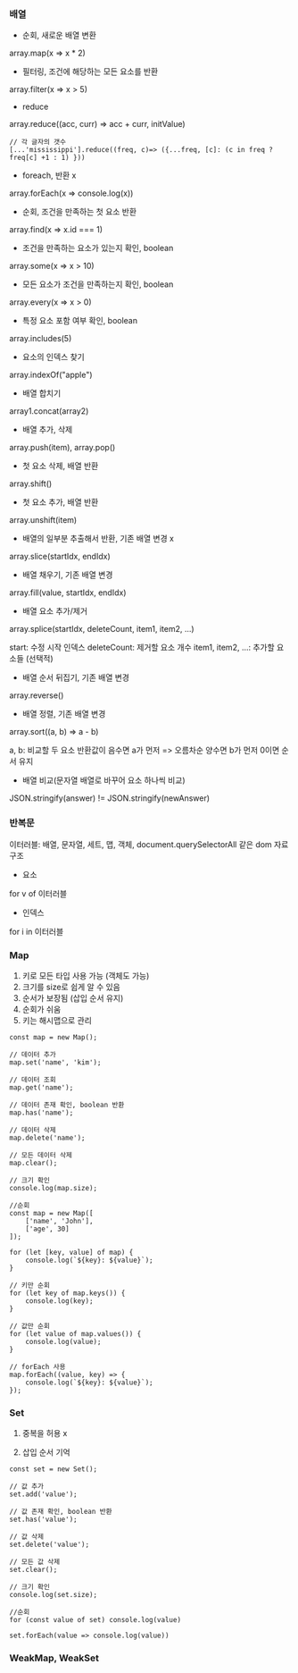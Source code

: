 ### 배열

-   순회, 새로운 배열 변환

array.map(x => x \* 2)

-   필터링, 조건에 해당하는 모든 요소를 반환

array.filter(x => x > 5)

-   reduce

array.reduce((acc, curr) => acc + curr, initValue)

```
// 각 글자의 갯수
[...'mississippi'].reduce((freq, c)=> ({...freq, [c]: (c in freq ? freq[c] +1 : 1) }))
```

-   foreach, 반환 x

array.forEach(x => console.log(x))

-   순회, 조건을 만족하는 첫 요소 반환

array.find(x => x.id === 1)

-   조건을 만족하는 요소가 있는지 확인, boolean

array.some(x => x > 10)

-   모든 요소가 조건을 만족하는지 확인, boolean

array.every(x => x > 0)

-   특정 요소 포함 여부 확인, boolean

array.includes(5)

-   요소의 인덱스 찾기

array.indexOf("apple")

-   배열 합치기

array1.concat(array2)

-   배열 추가, 삭제

array.push(item), array.pop()

-   첫 요소 삭제, 배열 반환

array.shift()

-   첫 요소 추가, 배열 반환

array.unshift(item)

-   배열의 일부분 추출해서 반환, 기존 배열 변경 x

array.slice(startIdx, endIdx)

-   배열 채우기, 기존 배열 변경

array.fill(value, startIdx, endIdx)

-   배열 요소 추가/제거

array.splice(startIdx, deleteCount, item1, item2, ...)

start: 수정 시작 인덱스
deleteCount: 제거할 요소 개수
item1, item2, ...: 추가할 요소들 (선택적)

-   배열 순서 뒤집기, 기존 배열 변경

array.reverse()

-   배열 정렬, 기존 배열 변경

array.sort((a, b) => a - b)

a, b: 비교할 두 요소
반환값이 음수면 a가 먼저 => 오름차순
양수면 b가 먼저
0이면 순서 유지

- 배열 비교(문자열 배열로 바꾸어 요소 하나씩 비교)

JSON.stringify(answer) != JSON.stringify(newAnswer)

### 반복문

이터러블: 배열, 문자열, 세트, 맵, 객체, document.querySelectorAll 같은 dom 자료구조

-   요소

for v of 이터러블

-   인덱스

for i in 이터러블

### Map

1. 키로 모든 타입 사용 가능 (객체도 가능)
2. 크기를 size로 쉽게 알 수 있음
3. 순서가 보장됨 (삽입 순서 유지)
4. 순회가 쉬움
5. 키는 해시맵으로 관리

```
const map = new Map();

// 데이터 추가
map.set('name', 'kim');

// 데이터 조회
map.get('name');

// 데이터 존재 확인, boolean 반환
map.has('name');

// 데이터 삭제
map.delete('name');

// 모든 데이터 삭제
map.clear();

// 크기 확인
console.log(map.size);
```

```
//순회
const map = new Map([
    ['name', 'John'],
    ['age', 30]
]);

for (let [key, value] of map) {
    console.log(`${key}: ${value}`);
}

// 키만 순회
for (let key of map.keys()) {
    console.log(key);
}

// 값만 순회
for (let value of map.values()) {
    console.log(value);
}

// forEach 사용
map.forEach((value, key) => {
    console.log(`${key}: ${value}`);
});
```

### Set

1. 중복을 허용 x

2. 삽입 순서 기억

```
const set = new Set();

// 값 추가
set.add('value');

// 값 존재 확인, boolean 반환
set.has('value');

// 값 삭제
set.delete('value');

// 모든 값 삭제
set.clear();

// 크기 확인
console.log(set.size);

//순회
for (const value of set) console.log(value)

set.forEach(value => console.log(value))
```

### WeakMap, WeakSet
